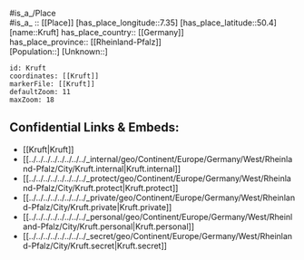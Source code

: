 ﻿---
location: [50.4,7.35] 
mapzoom: [7,12] 
mapmarker: city 
type: City
tags:
- geo/City


SpocWebEntityId: 31668
isDeleted: false
confidential: public

---
#is_a_/Place  
#is_a_ :: [[Place]] 
[has_place_longitude::7.35] 
[has_place_latitude::50.4] 
[name::Kruft] 
has_place_country:: [[Germany]]  
has_place_province:: [[Rheinland-Pfalz]]  
[Population::] 
[Unknown::] 


```leaflet
id: Kruft
coordinates: [[Kruft]] 
markerFile: [[Kruft]] 
defaultZoom: 11 
maxZoom: 18
```


## Confidential Links & Embeds: 
- [[Kruft|Kruft]]  
- [[../../../../../../../../_internal/geo/Continent/Europe/Germany/West/Rheinland-Pfalz/City/Kruft.internal|Kruft.internal]] 
- [[../../../../../../../../_protect/geo/Continent/Europe/Germany/West/Rheinland-Pfalz/City/Kruft.protect|Kruft.protect]] 
- [[../../../../../../../../_private/geo/Continent/Europe/Germany/West/Rheinland-Pfalz/City/Kruft.private|Kruft.private]] 
- [[../../../../../../../../_personal/geo/Continent/Europe/Germany/West/Rheinland-Pfalz/City/Kruft.personal|Kruft.personal]] 
- [[../../../../../../../../_secret/geo/Continent/Europe/Germany/West/Rheinland-Pfalz/City/Kruft.secret|Kruft.secret]] 
